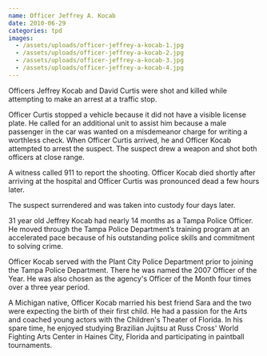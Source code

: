```yaml
---
name: Officer Jeffrey A. Kocab
date: 2010-06-29
categories: tpd
images:
  - /assets/uploads/officer-jeffrey-a-kocab-1.jpg
  - /assets/uploads/officer-jeffrey-a-kocab-2.jpg
  - /assets/uploads/officer-jeffrey-a-kocab-3.jpg
  - /assets/uploads/officer-jeffrey-a-kocab-4.jpg
---
```


Officers Jeffrey Kocab and David Curtis were shot and killed while attempting to make an arrest at a traffic stop.

Officer Curtis stopped a vehicle because it did not have a visible license plate. He called for an additional unit to assist him because a male passenger in the car was wanted on a misdemeanor charge for writing a worthless check. When Officer Curtis arrived, he and Officer Kocab attempted to arrest the suspect. The suspect drew a weapon and shot both officers at close range.

A witness called 911 to report the shooting. Officer Kocab died shortly after arriving at the hospital and Officer Curtis was pronounced dead a few hours later.

The suspect surrendered and was taken into custody four days later.

31 year old Jeffrey Kocab had nearly 14 months as a Tampa Police Officer. He moved through the Tampa Police Department’s training program at an accelerated pace because of his outstanding police skills and commitment to solving crime.

Officer Kocab served with the Plant City Police Department prior to joining the Tampa Police Department. There he was named the 2007 Officer of the Year. He was also chosen as the agency's Officer of the Month four times over a three year period.

A Michigan native, Officer Kocab married his best friend Sara and the two were expecting the birth of their first child. He had a passion for the Arts and coached young actors with the Children's Theater of Florida. In his spare time, he enjoyed studying Brazilian Jujitsu at Russ Cross' World Fighting Arts Center in Haines City, Florida and participating in paintball tournaments.
